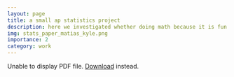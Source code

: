 ```yaml
---
layout: page
title: a small ap statistics project
description: here we investigated whether doing math because it is fun has an association with average confidence in solving math problems among high school students
img: stats_paper_matias_kyle.png
importance: 2
category: work
---
```




<object data="assets/pdf/matias-kyle-mathfunconf-stats" type="assets/pdf" width="100%" height="500px">
      <p>Unable to display PDF file. <a href="assets/pdf/matias-kyle-mathfunconf-stats">Download</a> instead.</p>
    </object>
